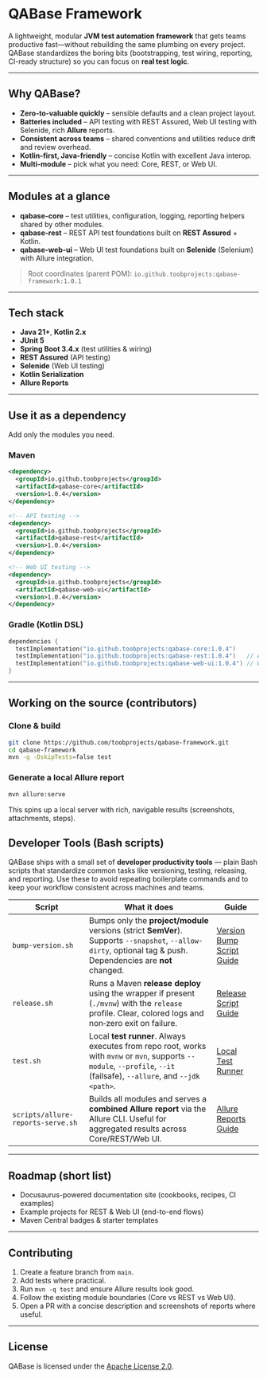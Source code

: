 
# QABase Framework

A lightweight, modular **JVM test automation framework** that gets teams productive fast—without rebuilding the same plumbing on every project. QABase standardizes the boring bits (bootstrapping, test wiring, reporting, CI-ready structure) so you can focus on **real test logic**.

---

## Why QABase?

- **Zero-to-valuable quickly** – sensible defaults and a clean project layout.
- **Batteries included** – API testing with REST Assured, Web UI testing with Selenide, rich **Allure** reports.
- **Consistent across teams** – shared conventions and utilities reduce drift and review overhead.
- **Kotlin-first, Java-friendly** – concise Kotlin with excellent Java interop.
- **Multi-module** – pick what you need: Core, REST, or Web UI.

---

## Modules at a glance

- **qabase-core** – test utilities, configuration, logging, reporting helpers shared by other modules.
- **qabase-rest** – REST API test foundations built on **REST Assured** + Kotlin.
- **qabase-web-ui** – Web UI test foundations built on **Selenide** (Selenium) with Allure integration.

> Root coordinates (parent POM): `io.github.toobprojects:qabase-framework:1.0.1`

---

## Tech stack

- **Java 21+**, **Kotlin 2.x**
- **JUnit 5**
- **Spring Boot 3.4.x** (test utilities & wiring)
- **REST Assured** (API testing)
- **Selenide** (Web UI testing)
- **Kotlin Serialization**
- **Allure Reports**

---

## Use it as a dependency

Add only the modules you need.

### Maven

```xml
<dependency>
  <groupId>io.github.toobprojects</groupId>
  <artifactId>qabase-core</artifactId>
  <version>1.0.4</version>
</dependency>

<!-- API testing -->
<dependency>
  <groupId>io.github.toobprojects</groupId>
  <artifactId>qabase-rest</artifactId>
  <version>1.0.4</version>
</dependency>

<!-- Web UI testing -->
<dependency>
  <groupId>io.github.toobprojects</groupId>
  <artifactId>qabase-web-ui</artifactId>
  <version>1.0.4</version>
</dependency>
```

### Gradle (Kotlin DSL)

```kotlin
dependencies {
  testImplementation("io.github.toobprojects:qabase-core:1.0.4")
  testImplementation("io.github.toobprojects:qabase-rest:1.0.4")   // API testing
  testImplementation("io.github.toobprojects:qabase-web-ui:1.0.4") // Web UI testing
}
```

---

## Working on the source (contributors)

### Clone & build

```bash
git clone https://github.com/toobprojects/qabase-framework.git
cd qabase-framework
mvn -q -DskipTests=false test
```

### Generate a local Allure report

```bash
mvn allure:serve
```

This spins up a local server with rich, navigable results (screenshots, attachments, steps).

## Developer Tools (Bash scripts)

QABase ships with a small set of **developer productivity tools** — plain Bash scripts that standardize common tasks like versioning, testing, releasing, and reporting. Use these to avoid repeating boilerplate commands and to keep your workflow consistent across machines and teams.

| Script | What it does | Guide |
|---|---|---|
| `bump-version.sh` | Bumps only the **project/module** versions (strict **SemVer**). Supports `--snapshot`, `--allow-dirty`, optional tag & push. Dependencies are **not** changed. | [Version Bump Script Guide](docs/qabase-version-bump-script-guide.md) |
| `release.sh` | Runs a Maven **release deploy** using the wrapper if present (`./mvnw`) with the `release` profile. Clear, colored logs and non‑zero exit on failure. | [Release Script Guide](docs/qabase-release-script-guide.md) |
| `test.sh` | Local **test runner**. Always executes from repo root, works with `mvnw` or `mvn`, supports `--module`, `--profile`, `--it` (failsafe), `--allure`, and `--jdk <path>`. | [Local Test Runner](docs/qabase-test-runner-script-guide.md) |
| `scripts/allure-reports-serve.sh` | Builds all modules and serves a **combined Allure report** via the Allure CLI. Useful for aggregated results across Core/REST/Web UI. | [Allure Reports Guide](docs/qabase-allure-reports-serve-script-guide.md) |

---

## Roadmap (short list)

- Docusaurus-powered documentation site (cookbooks, recipes, CI examples)
- Example projects for REST & Web UI (end-to-end flows)
- Maven Central badges & starter templates

---

## Contributing

1. Create a feature branch from `main`.
2. Add tests where practical.
3. Run `mvn -q test` and ensure Allure results look good.
4. Follow the existing module boundaries (Core vs REST vs Web UI).
5. Open a PR with a concise description and screenshots of reports where useful.

---

## License
QABase is licensed under the [Apache License 2.0](LICENSE).
